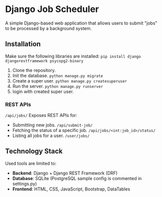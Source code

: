 # Django Job Scheduler

A simple Django-based web application that allows users to submit "jobs" to be processed by a background system.

## Installation

Make sure the following libraries are installed:
`pip install django djangorestframework psycopg2-binary`

1. Clone the repository.
2. Init the database. `python manage.py migrate`
3. Create a super user. `python manage.py createsuperuser`
4. Run the server. `python manage.py runserver`
5. login with created super user.


### REST APIs
`/api/jobs/`
Exposes REST APIs for:
- Submitting new jobs. `/api/submit-job/`
- Fetching the status of a specific job. `/api/jobs/<int:job_id>/status/`
- Listing all jobs for a user. `/user/jobs/`

## Technology Stack
Used tools are limited to:
- **Backend**: Django + Django REST Framework (DRF)
- **Database**: SQLite (PostgreSQL sample config is commented in settings.py)
- **Frontend**: HTML, CSS, JavaScript, Bootstrap, DataTables

